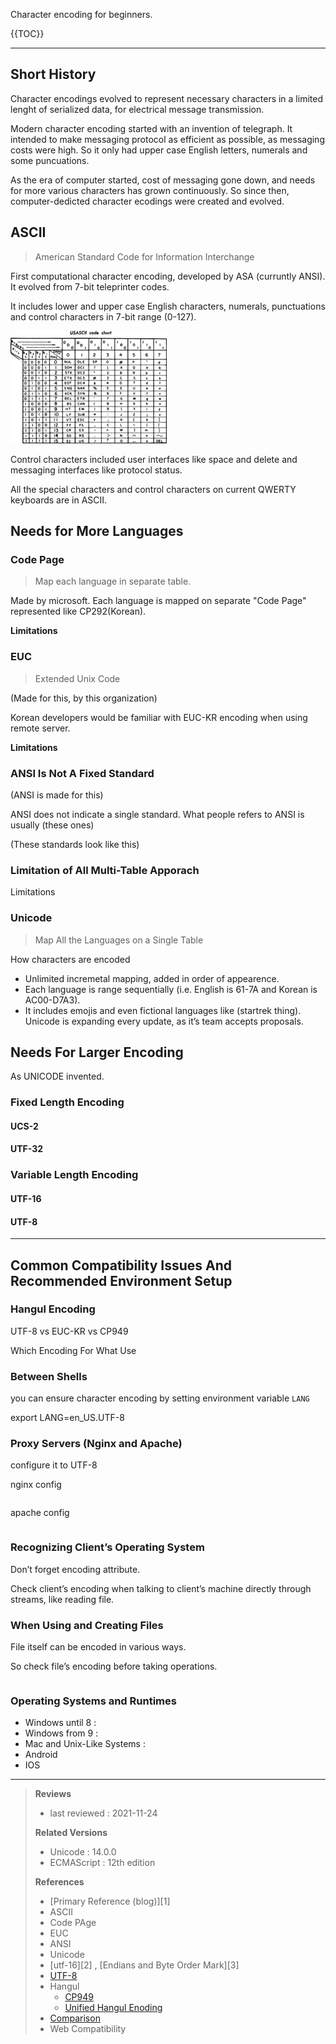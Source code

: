 
Character encoding for beginners.

{{TOC}}

---

## Short History

Character encodings evolved to represent necessary characters in a limited lenght of serialized data, for electrical message transmission. 

Modern character encoding started with an invention of telegraph. It intended to make messaging protocol as efficient as possible, as messaging costs were high. So it only had upper case English letters, numerals and some puncuations. 

As the era of computer started, cost of messaging gone down, and  needs for more various characters has grown continuously. So since then, computer-dedicted character ecodings were created and evolved.  


## ASCII
> American Standard Code for Information Interchange

First computational character encoding, developed by ASA (curruntly ANSI). It evolved from 7-bit teleprinter codes.

It includes lower and upper case English characters, numerals, punctuations and control characters in 7-bit range (0-127).

![ASCII chart from a pre-1972 printer manual. Source - Wikipedia](images/1.png)

Control characters included user interfaces like space and delete and messaging interfaces like protocol status.

All the special characters and control characters on current QWERTY keyboards are in ASCII.

## Needs for More Languages

### Code Page
> Map each language in separate table.

Made by microsoft. Each language is mapped on separate "Code Page" represented like CP292(Korean).

**Limitations**

### EUC
> Extended Unix Code

(Made for this, by this organization)

Korean developers would be familiar with EUC-KR encoding when using remote server.

**Limitations**

### ANSI Is Not A Fixed Standard

(ANSI is made for this)

ANSI does not indicate a single standard. What people refers to ANSI is usually (these ones)

(These standards look like this) 

### Limitation of All Multi-Table Apporach

Limitations

### Unicode
> Map All the Languages on a Single Table

How characters are encoded

- Unlimited incremetal mapping, added in order of appearence.
- Each language is range sequentially (i.e. English is 61-7A and Korean is AC00-D7A3).
- It includes emojis and even fictional languages like (startrek thing). Unicode is expanding every update, as it’s team accepts proposals.

## Needs For Larger Encoding

As UNICODE invented.

### Fixed Length Encoding

#### UCS-2

#### UTF-32

### Variable Length Encoding

#### UTF-16

#### UTF-8

---- 

## Common Compatibility Issues And Recommended Environment Setup

### Hangul Encoding

UTF-8 vs EUC-KR vs CP949

Which Encoding For What Use

### Between Shells

you can ensure character encoding by setting environment variable `LANG` 

export LANG=en\_US.UTF-8

### Proxy Servers (Nginx and Apache)

configure it to UTF-8

nginx config
```nginx

```

apache config
```apache

```

### Recognizing Client’s Operating System

Don’t forget encoding attribute.

Check client’s encoding when talking to client’s machine directly through streams, like reading file.

### When Using and Creating Files

File itself can be encoded in various ways.

So check file’s encoding before taking operations.
```bash

```

### Operating Systems and Runtimes
- Windows until 8 : 
- Windows from 9 : 
- Mac and Unix-Like Systems : 
- Android
- IOS

---

> **Reviews**
> 
> - last reviewed : 2021-11-24
> 
> **Related Versions**
> 
> - Unicode : 14.0.0
> - ECMAScript : 12th edition
> 
> **References**
> 
> * [Primary Reference (blog)][1]
> * ASCII
> * Code PAge
> * EUC
> * ANSI
> * Unicode
> * [utf-16][2] , [Endians and Byte Order Mark][3]
> * [UTF-8]()
> * Hangul
>   * [CP949]()
>   * [Unified Hangul Enoding]()
> * [Comparison]()
> * Web Compatibility